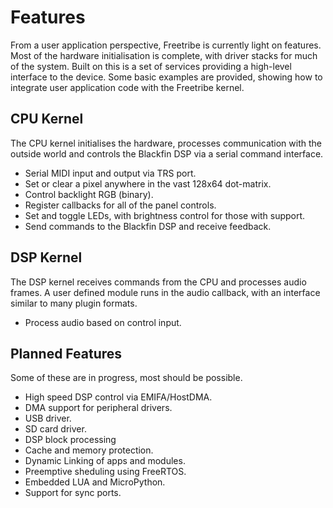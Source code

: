 # Features

From a user application perspective, Freetribe is currently light on features.
Most of the hardware initialisation is complete, with driver stacks for much
of the system. Built on this is a set of services providing a high-level
interface to the device. Some basic examples are provided, showing how to
integrate user application code with the Freetribe kernel.

## CPU Kernel

The CPU kernel initialises the hardware,
processes communication with the outside world
and controls the Blackfin DSP via a serial command interface.

- Serial MIDI input and output via TRS port.
- Set or clear a pixel anywhere in the vast 128x64 dot-matrix.
- Control backlight RGB (binary).
- Register callbacks for all of the panel controls.
- Set and toggle LEDs, with brightness control for those with support.
- Send commands to the Blackfin DSP and receive feedback.

## DSP Kernel

The DSP kernel receives commands from the CPU and processes audio frames.
A user defined module runs in the audio callback,
with an interface similar to many plugin formats.

- Process audio based on control input.

## Planned Features

Some of these are in progress, most should be possible.

- High speed DSP control via EMIFA/HostDMA.
- DMA support for peripheral drivers.
- USB driver.
- SD card driver.
- DSP block processing
- Cache and memory protection.
- Dynamic Linking of apps and modules.
- Preemptive sheduling using FreeRTOS.
- Embedded LUA and MicroPython.
- Support for sync ports.
